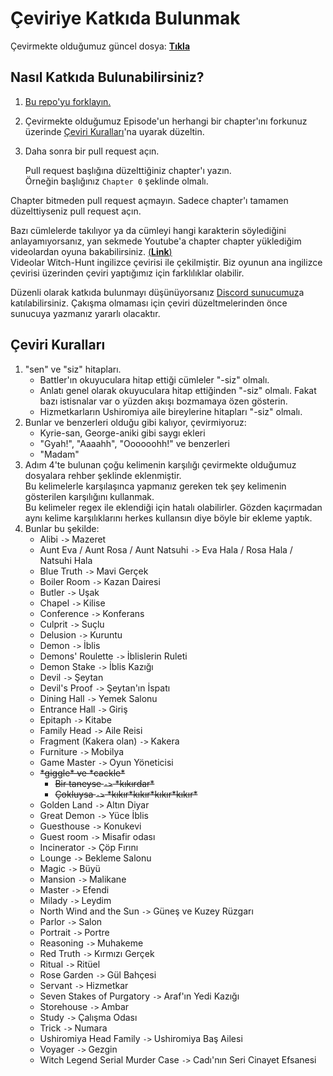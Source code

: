 [guncel-dosya]: ../../tree/master/story/ep1/tr/umi1_2.txt

# Çeviriye Katkıda Bulunmak

Çevirmekte olduğumuz güncel dosya: [**Tıkla**][guncel-dosya]

## Nasıl Katkıda Bulunabilirsiniz?
1. [Bu repo'yu forklayın.](https://github.com/Singulariity/umineko-scripting-tr/fork)
2. Çevirmekte olduğumuz Episode'un herhangi bir chapter'ını forkunuz üzerinde [Çeviri Kuralları](#çeviri-kuralları)'na uyarak düzeltin.
3. Daha sonra bir pull request açın.

   Pull request başlığına düzelttiğiniz chapter'ı yazın.  
   Örneğin başlığınız `Chapter 0` şeklinde olmalı.

Chapter bitmeden pull request açmayın. Sadece chapter'ı tamamen düzelttiyseniz pull request açın.  

Bazı cümlelerde takılıyor ya da cümleyi hangi karakterin söylediğini anlayamıyorsanız, yan sekmede Youtube'a chapter chapter yüklediğim videolardan oyuna bakabilirsiniz. [(**Link**)](https://youtube.com/playlist?list=PLOxBDkucq83mp2JX42XQ_5n02-WNax7-H)  
Videolar Witch-Hunt ingilizce çevirisi ile çekilmiştir. Biz oyunun ana ingilizce çevirisi üzerinden çeviri yaptığımız için farklılıklar olabilir.

Düzenli olarak katkıda bulunmayı düşünüyorsanız [Discord sunucumuz](https://discord.gg/jyD5jn9Vpd)a katılabilirsiniz. Çakışma olmaması için çeviri düzeltmelerinden önce sunucuya yazmanız yararlı olacaktır.

## Çeviri Kuralları

1. "sen" ve "siz" hitapları.
   * Battler'ın okuyuculara hitap ettiği cümleler "-siz" olmalı.
   * Anlatı genel olarak okuyuculara hitap ettiğinden "-siz" olmalı. Fakat bazı istisnalar var o yüzden akışı bozmamaya özen gösterin.
   * Hizmetkarların Ushiromiya aile bireylerine hitapları "-siz" olmalı.
2. Bunlar ve benzerleri olduğu gibi kalıyor, çevirmiyoruz:
   * Kyrie-san, George-aniki gibi saygı ekleri
   * "Gyah!", "Aaaahh", "Oooooohh!" ve benzerleri
   * "Madam"
3. Adım 4'te bulunan çoğu kelimenin karşılığı çevirmekte olduğumuz dosyalara rehber şeklinde eklenmiştir.  
   Bu kelimelerle karşılaşınca yapmanız gereken tek şey kelimenin gösterilen karşılığını kullanmak.  
   Bu kelimeler regex ile eklendiği için hatalı olabilirler. Gözden kaçırmadan aynı kelime karşılıklarını herkes kullansın diye böyle bir ekleme yaptık.
4. Bunlar bu şekilde:
   * Alibi `->` Mazeret
   * Aunt Eva / Aunt Rosa / Aunt Natsuhi `->` Eva Hala / Rosa Hala / Natsuhi Hala
   * Blue Truth `->` Mavi Gerçek
   * Boiler Room `->` Kazan Dairesi
   * Butler `->` Uşak
   * Chapel `->` Kilise
   * Conference `->` Konferans
   * Culprit `->` Suçlu
   * Delusion `->` Kuruntu
   * Demon `->` İblis
   * Demons' Roulette `->` İblislerin Ruleti
   * Demon Stake `->` İblis Kazığı
   * Devil `->` Şeytan
   * Devil's Proof `->` Şeytan'ın İspatı
   * Dining Hall `->` Yemek Salonu
   * Entrance Hall `->` Giriş
   * Epitaph `->` Kitabe
   * Family Head `->` Aile Reisi
   * Fragment (Kakera olan) `->` Kakera
   * Furniture `->` Mobilya
   * Game Master `->` Oyun Yöneticisi
   * ~~\*giggle\* ve \*cackle\*~~
      * ~~Bir taneyse `->` \*kıkırdar\*~~
      * ~~Çokluysa `->` \*kıkır\*kıkır\*kıkır\*kıkır\*~~
   * Golden Land `->` Altın Diyar
   * Great Demon `->` Yüce İblis
   * Guesthouse `->` Konukevi
   * Guest room `->` Misafir odası
   * Incinerator `->` Çöp Fırını
   * Lounge `->` Bekleme Salonu
   * Magic `->` Büyü
   * Mansion `->` Malikane
   * Master `->` Efendi
   * Milady `->` Leydim
   * North Wind and the Sun `->` Güneş ve Kuzey Rüzgarı
   * Parlor `->` Salon
   * Portrait `->` Portre
   * Reasoning `->` Muhakeme
   * Red Truth `->` Kırmızı Gerçek
   * Ritual `->` Ritüel
   * Rose Garden `->` Gül Bahçesi
   * Servant `->` Hizmetkar
   * Seven Stakes of Purgatory `->` Araf'ın Yedi Kazığı
   * Storehouse `->` Ambar
   * Study `->` Çalışma Odası
   * Trick `->` Numara
   * Ushiromiya Head Family `->` Ushiromiya Baş Ailesi
   * Voyager `->` Gezgin
   * Witch Legend Serial Murder Case `->` Cadı'nın Seri Cinayet Efsanesi